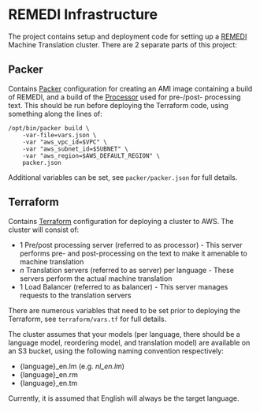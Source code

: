 # REMEDI Infrastructure

The project contains setup and deployment code for setting up a [REMEDI](https://github.com/ivan-zapreev/Distributed-Translation-Infrastructure) Machine Translation cluster.
There are 2 separate parts of this project:

## Packer

Contains [Packer](https://www.packer.io/) configuration for creating an AMI image containing a build of REMEDI,
and a build of the [Processor](https://github.com/NationalCrimeAgency/remedi-tools) used for pre-/post- processing
text. This should be run before deploying the Terraform code, using something along the lines of:

```
/opt/bin/packer build \
    -var-file=vars.json \
    -var "aws_vpc_id=$VPC" \
    -var "aws_subnet_id=$SUBNET" \
    -var "aws_region=$AWS_DEFAULT_REGION" \
    packer.json

```

Additional variables can be set, see `packer/packer.json` for full details.

## Terraform

Contains [Terraform](https://www.terraform.io/) configuration for deploying a cluster to AWS.
The cluster will consist of:

* 1 Pre/post processing server (referred to as processor) - This server performs pre- and post-processing on the text to make it amenable to machine translation
* _n_ Translation servers (referred to as server) per language - These servers perform the actual machine translation
* 1 Load Balancer (referred to as balancer) - This server manages requests to the translation servers

There are numerous variables that need to be set prior to deploying the Terraform, see `terraform/vars.tf` for full details.

The cluster assumes that your models (per language, there should be a language model, reordering model, and translation model)
are available on an S3 bucket, using the following naming convention respectively:

* {language}_en.lm (e.g. *nl_en.lm*)
* {language}_en.rm
* {language}_en.tm

Currently, it is assumed that English will always be the target language.